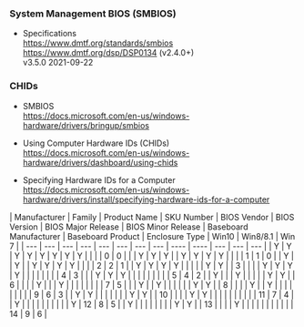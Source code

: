 ### System Management BIOS (SMBIOS)

- Specifications  
  https://www.dmtf.org/standards/smbios  
  https://www.dmtf.org/dsp/DSP0134 (v2.4.0+)  
  v3.5.0 2021-09-22  


### CHIDs

- SMBIOS  
  https://docs.microsoft.com/en-us/windows-hardware/drivers/bringup/smbios

- Using Computer Hardware IDs (CHIDs)  
  https://docs.microsoft.com/en-us/windows-hardware/drivers/dashboard/using-chids

- Specifying Hardware IDs for a Computer  
  https://docs.microsoft.com/en-us/windows-hardware/drivers/install/specifying-hardware-ids-for-a-computer

| Manufacturer | Family | Product Name | SKU Number | BIOS Vendor | BIOS Version | BIOS Major Release | BIOS Minor Release | Baseboard Manufacturer | Baseboard Product | Enclosure Type | Win10 | Win8/8.1 | Win 7 |
| --- | --- | --- | --- | --- | --- | --- | --- | ---- | ---- | --- | --- | --- |
| Y | Y | Y | Y | Y | Y | Y | Y |   |   |   |  0 | 0 |   |
| Y | Y | Y |   | Y | Y | Y | Y |   |   |   |  1 | 1 | 0 |
| Y |   | Y |   | Y | Y | Y | Y |   |   |   |  2 | 2 | 1 |
| Y | Y | Y | Y |   |   |   |   | Y | Y |   |  3 |   |   |
| Y | Y | Y | Y |   |   |   |   |   |   |   |  4 | 3 |   |
| Y | Y | Y |   |   |   |   |   |   |   |   |  5 | 4 | 2 |
| Y |   |   | Y |   |   |   |   | Y | Y |   |  6 |   |   |
| Y |   |   | Y |   |   |   |   |   |   |   |  7 | 5 |   |
| Y |   | Y |   |   |   |   |   | Y | Y |   |  8 |   |   |
| Y |   | Y |   |   |   |   |   |   |   |   |  9 | 6 | 3 |
| Y | Y |   |   |   |   |   |   | Y | Y |   | 10 |   |   |
| Y | Y |   |   |   |   |   |   |   |   |   | 11 | 7 | 4 |
| Y |   |   |   |   |   |   |   |   |   | Y | 12 | 8 | 5 |
| Y |   |   |   |   |   |   |   | Y | Y |   | 13 |   |   |
| Y |   |   |   |   |   |   |   |   |   |   | 14 | 9 | 6 |